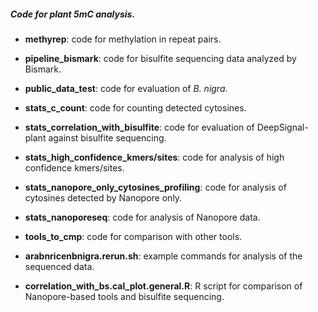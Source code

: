 ##### Code for plant 5mC analysis.

- __methyrep__: code for methylation in repeat pairs.

- __pipeline_bismark__: code for bisulfite sequencing data analyzed by Bismark.

- __public_data_test__: code for evaluation of _B. nigra_.

- __stats_c_count__: code for counting detected cytosines.

- __stats_correlation_with_bisulfite__: code for evaluation of DeepSignal-plant against bisulfite sequencing.

- __stats_high_confidence_kmers/sites__: code for analysis of high confidence kmers/sites.

- __stats_nanopore_only_cytosines_profiling__: code for analysis of cytosines detected by Nanopore only.

- __stats_nanoporeseq__: code for analysis of Nanopore data.

- __tools_to_cmp__: code for comparison with other tools.

- __arabnricenbnigra.rerun.sh__: example commands for analysis of the sequenced data.

- __correlation_with_bs.cal_plot.general.R__: R script for comparison of Nanopore-based tools and bisulfite sequencing.
